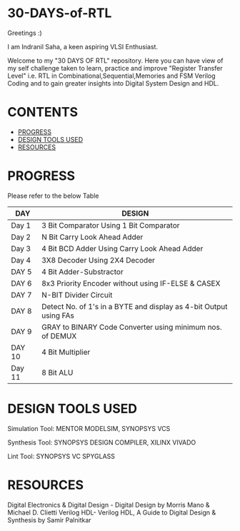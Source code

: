 # 30-DAYS-of-RTL

Greetings :)

I am Indranil Saha, a keen aspiring VLSI Enthusiast.

Welcome to my "30 DAYS OF RTL" repository. Here you can have view of my self challenge taken to learn, practice and improve "Register Transfer Level" i.e. RTL in Combinational,Sequential,Memories and FSM Verilog Coding and to gain greater insights into Digital System Design and HDL.

# CONTENTS
* [PROGRESS](#PROGRESS)
* [DESIGN TOOLS USED](#DESIGNTOOLSUSED)
* [RESOURCES](#RESOURCES)


# PROGRESS
Please refer to the below Table

|DAY|DESIGN|
|---|---|
|Day 1|3 Bit Comparator Using 1 Bit Comparator|
|Day 2|N Bit Carry Look Ahead Adder|
|Day 3|4 Bit BCD Adder Using Carry Look Ahead Adder|
|Day 4|3X8 Decoder Using 2X4 Decoder|
|DAY 5|4 Bit Adder-Substractor|
|DAY 6|8x3 Priority Encoder without using IF-ELSE & CASEX|
|DAY 7|N-BIT Divider Circuit|
|DAY 8|Detect No. of 1's in a BYTE and display as 4-bit Output using FAs|
|DAY 9|GRAY to BINARY Code Converter using minimum nos. of DEMUX
|DAY 10|4 Bit Multiplier|
|Day 11|8 Bit ALU|

# DESIGN TOOLS USED

Simulation Tool: MENTOR MODELSIM, SYNOPSYS VCS

Synthesis Tool: SYNOPSYS DESIGN COMPILER, XILINX VIVADO

Lint Tool: SYNOPSYS VC SPYGLASS

# RESOURCES

Digital Electronics & Digital Design - Digital Design by Morris Mano & Michael D. Clietti
Verilog HDL- Verilog HDL, A Guide to Digital Design & Synthesis by Samir Palnitkar
